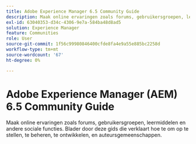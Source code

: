 ```yaml
---
title: Adobe Experience Manager 6.5 Community Guide
description: Maak online ervaringen zoals forums, gebruikersgroepen, leermiddelen en andere sociale functies. Blader door deze gids die verklaart hoe te om op te stellen, te beheren, te ontwikkelen, en auteursgemeenschappen.
exl-id: 63040353-d34c-4306-9e7a-584ba48d8ad5
solution: Experience Manager
feature: Communities
role: User
source-git-commit: 1f56c99980846400cfde8fa4e9a55e885bc2258d
workflow-type: tm+mt
source-wordcount: '67'
ht-degree: 0%

---
```


# Adobe Experience Manager (AEM) 6.5 Community Guide

Maak online ervaringen zoals forums, gebruikersgroepen, leermiddelen en andere sociale functies. Blader door deze gids die verklaart hoe te om op te stellen, te beheren, te ontwikkelen, en auteursgemeenschappen.
